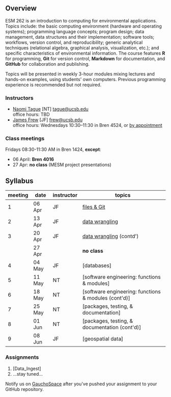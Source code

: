 ## Overview

ESM 262 is an introduction to computing for environmental applications. Topics include: the basic computing environment (hardware and operating systems); programming language concepts; program design; data management, data structures and their implementation; software tools; workflows, version control, and reproducibility; generic analytical techniques (relational algebra, graphical analysis, visualization, etc.); and specific characteristics of environmental information. The course features **R** for programming, **Git** for version control, **Markdown** for documentation, and **GitHub** for collaboration and publishing.

Topics will be presented in weekly 3-hour modules mixing lectures and hands-on examples, using students' own computers. Previous programming experience is recommended but not required.

### Instructors

- [Naomi Tague](http://bren.ucsb.edu/people/Faculty/christina_tague.htm) [NT] <tague@ucsb.edu>  
  office hours: TBD
- [James Frew](http://frew.eri.ucsb.edu/) [JF] <frew@ucsb.edu>  
  office hours: Wednesdays 10:30&ndash;11:30 in Bren 4524, or [by appointment](mailto:frew@ucsb.edu?subject=appointment%20request)

### Class meetings

Fridays 08:30-11:30 AM in Bren 1424, **except**:

- 06 April: **Bren 4016**
- 27 Apr: **no class** (MESM project presentations)

## Syllabus

|meeting|date|instructor|topics|
|----------|------|----------|----------------------------------------|
|1|06 Apr|JF|[files & Git](files_git)|
|2|13 Apr|JF|[data wrangling](wrangle)|
|3|20 Apr|JF|[data wrangling](wrangle) (contd')|
||27 Apr||**no class**|
|4|04 May|JF|[databases]|
|5|11 May|NT|[software engineering: functions & modules]|
|6|18 May|NT|[software engineering: functions & modules (cont'd)]|
|7|25 May|NT|[packages, testing, & documentation]|
|8|01 Jun|NT|[packages, testing, & documentation (cont'd)]|
|9|08 Jun|JF|[geospatial data]|

### Assignments

1. [Data_Ingest]
2. …stay tuned...

Notify us on [GauchoSpace](https://purl.org/ucsb-bren/ESM262-GS) after you've pushed your assignment to your GitHub repository.
